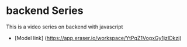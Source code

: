 # backend Series

This is a video series on backend with javascript
- [Model link] (https://app.eraser.io/workspace/YtPqZ1VogxGy1jzIDkzj)